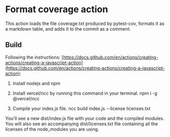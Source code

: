 # Format coverage action

This action loads the file coverage.txt produced by pytest-cov, formats it as a markdown table, and adds it to the commit as a comment.

## Build

Following the instructions: [https://docs.github.com/en/actions/creating-actions/creating-a-javascript-action](https://docs.github.com/en/actions/creating-actions/creating-a-javascript-action):

1. Install nodejs and npm

1. Install vercel/ncc by running this command in your terminal. npm i -g @vercel/ncc

1. Compile your index.js file. ncc build index.js --license licenses.txt

You'll see a new dist/index.js file with your code and the compiled modules. You will also see an accompanying dist/licenses.txt file containing all the licenses of the node_modules you are using.

